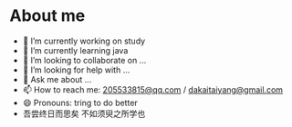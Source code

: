 # About me




- 🔭 I’m currently working on study
- 🌱 I’m currently learning java
- 👯 I’m looking to collaborate on ...
- 🤔 I’m looking for help with ...
- 💬 Ask me about ...
- 📫 How to reach me: 205533815@qq.com / dakaitaiyang@gmail.com
- 😄 Pronouns: tring to do better
- 吾尝终日而思矣 不如须臾之所学也
